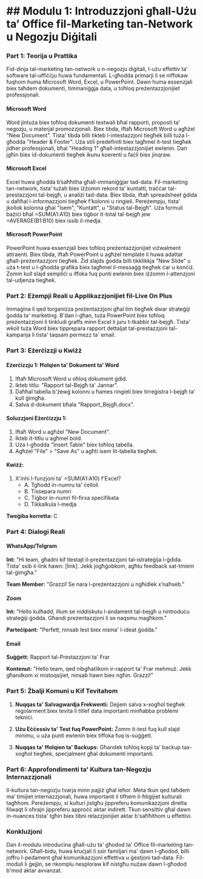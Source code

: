 # ## Modulu 1: Introduzzjoni għall-Użu ta’ Office fil-Marketing tan-Network u Negozju Diġitali

### Part 1: Teorija u Prattika

Fid-dinja tal-marketing tan-network u n-negozju diġitali, l-użu effettiv ta' software tal-uffiċċju huwa fundamentali. L-għodda primarji li se niffokaw fuqhom huma Microsoft Word, Excel, u PowerPoint. Dawn huma essenzjali biex taħdem dokumenti, timmaniġġja data, u toħloq preżentazzjonijiet professjonali.

#### Microsoft Word

Word jintuża biex toħloq dokumenti testwali bħal rapporti, proposti ta' negozju, u materjal promozzjonali. Biex tibda, iftaħ Microsoft Word u agħżel "New Document". Tista' tibda billi tikteb l-intestazzjoni tiegħek billi tuża l-għodda "Header & Footer". Uża stili predefiniti biex tagħmel it-test tiegħek jidher professjonali, bħal "Heading 1" għall-intestazzjonijiet ewlenin. Dan jgħin biex id-dokumenti tiegħek ikunu koerenti u faċli biex jinqraw.

#### Microsoft Excel

Excel huwa għodda b’saħħitha għall-immaniġġjar tad-data. Fil-marketing tan-network, tista’ tużah biex iżżomm rekord ta' kuntatti, traċċar tal-prestazzjoni tal-bejgħ, u analiżi tad-data. Biex tibda, iftaħ spreadsheet ġdida u daħħal l-informazzjoni tiegħek f’kolonni u ringieli. Pereżempju, tista' jkollok kolonna għal "Isem", "Kuntatt", u "Status tal-Bejgħ". Uża formuli bażiċi bħal =SUM(A1:A10) biex tiġbor it-total tal-bejgħ jew =AVERAGE(B1:B10) biex issib il-medja.

#### Microsoft PowerPoint

PowerPoint huwa essenzjali biex toħloq preżentazzjonijiet viżwalment attraenti. Biex tibda, iftaħ PowerPoint u agħżel template li huwa adattat għall-preżentazzjoni tiegħek. Żid slajds ġodda billi tikklikkja "New Slide" u uża t-test u l-għodda grafika biex tagħmel il-messaġġ tiegħek ċar u konċiż. Żomm kull slajd sempliċi u iffoka fuq punti ewlenin biex iżżomm l-attenzjoni tal-udjenza tiegħek.

### Part 2: Eżempji Reali u Applikazzjonijiet fil-Live On Plus

Immaġina li qed torganizza preżentazzjoni għal tim tiegħek dwar strateġiji ġodda ta' marketing. B'dan l-għan, tuża PowerPoint biex toħloq preżentazzjoni li tinkludi graffs minn Excel li juru t-tkabbir tal-bejgħ. Tista' wkoll tuża Word biex tipprepara rapport dettaljat tal-prestazzjoni tal-kampanja li tista' taqsam permezz ta' email.

### Part 3: Eżerċizzji u Kwiżż

#### Eżerċizzju 1: Ħolqien ta' Dokument ta' Word

1. Iftaħ Microsoft Word u oħloq dokument ġdid.
2. Ikteb titlu: "Rapport tal-Bejgħ ta' Jannar".
3. Daħħal tabella b'żewġ kolonni u ħames ringieli biex tirreġistra l-bejgħ ta' kull ġimgħa.
4. Salva d-dokument bħala "Rapport_Bejgħ.docx".

#### Soluzzjoni Eżerċizzju 1:

1. Iftaħ Word u agħżel "New Document".
2. Ikteb it-titlu u agħmel bold.
3. Uża l-għodda "Insert Table" biex toħloq tabella.
4. Agħżel "File" > "Save As" u agħti isem lit-tabella tiegħek.

#### Kwiżż:

1. X'inhi l-funzjoni ta' =SUM(A1:A10) f'Excel?
   - A. Tgħodd in-numru ta' ċelloli
   - B. Tissepara numri
   - C. Tiġbor in-numri fil-firxa speċifikata
   - D. Tikkalkula l-medja

**Tweġiba korretta:** C

### Part 4: Dialogi Reali

#### WhatsApp/Telgram

**Int:** "Hi team, għadni kif tlestajt il-preżentazzjoni tal-istrateġija l-ġdida. Tista' ssib il-link hawn: [link]. Jekk jogħġobkom, agħtu feedback sat-tmiem tal-ġimgħa."

**Team Member:** "Grazzi! Se nara l-preżentazzjoni u ngħidlek x’naħseb."

#### Zoom

**Int:** "Hello kulħadd, illum se niddiskutu l-andament tal-bejgħ u nintroduċu strateġiji ġodda. Għandi preżentazzjoni li se naqsmu magħkom."

**Parteċipant:** "Perfett, ninsab lest biex nisma' l-ideat ġodda."

#### Email

**Suġġett:** Rapport tal-Prestazzjoni ta' Frar

**Kontenut:** "Hello team, qed nibgħatilkom ir-rapport ta' Frar mehmuż. Jekk għandkom xi mistoqsijiet, ninsab hawn biex ngħin. Grazzi!"

### Part 5: Żbalji Komuni u Kif Tevitahom

1. **Nuqqas ta' Salvagwardja Frekwenti:** Dejjem salva x-xogħol tiegħek regolarment biex tevita li titlef data importanti minħabba problemi tekniċi.
   
2. **Użu Eċċessiv ta' Test fuq PowerPoint:** Żomm it-test fuq kull slajd minimu, u uża punti ewlenin biex tiffoka fuq is-suġġett.

3. **Nuqqas ta' Ħolqien ta' Backups:** Għandek toħloq kopji ta' backup tax-xogħol tiegħek, speċjalment għal dokumenti importanti.

### Part 6: Approfondimenti ta' Kultura tan-Negozju Internazzjonali

Il-kultura tan-negozju tvarja minn pajjiż għal ieħor. Meta tkun qed taħdem ma’ timijiet internazzjonali, huwa importanti li tifhem il-ħtiġijiet kulturali tagħhom. Pereżempju, xi kulturi jistgħu jippreferu komunikazzjoni diretta filwaqt li oħrajn jippreferu approċċ aktar indirett. Tkun sensittiv għal dawn in-nuances tista' tgħin biex tibni relazzjonijiet aktar b'saħħithom u effettivi.

### Konklużjoni

Dan il-modulu introduċina għall-użu ta' għodod ta' Office fil-marketing tan-network. Għall-bidu, huwa kruċjali li ssir familjari ma' dawn l-għodod, billi joffru l-pedament għal komunikazzjoni effettiva u ġestjoni tad-data. Fil-moduli li ġejjin, se nkomplu nesploraw kif nistgħu nużaw dawn l-għodod b'mod aktar avvanzat.